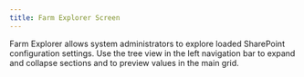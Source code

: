 ```yaml
---
title: Farm Explorer Screen
---
```



Farm Explorer allows system administrators to explore loaded SharePoint configuration settings. Use the tree view in the left navigation bar to expand and collapse sections and to preview values in the main grid.